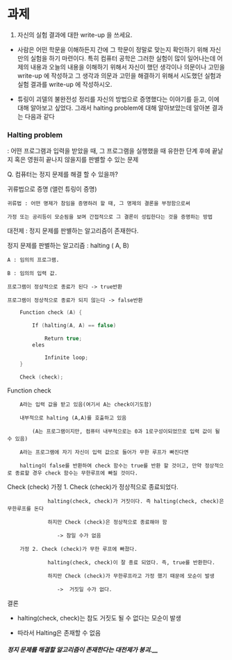 # 과제 

1. 자신의 실험 결과에 대한 write-up 을 쓰세요. 

  - 사람은 어떤 학문을 이해하든지 간에 그 학문이 정말로 맞는지 확인하기 위해 자신만의 실험을 하기 마련이다. 특히 컴퓨터 공학은 그러한 실험이 많이 일어나는데 어제의 내용과 오늘의 내용을 이해하기 위해서 자신이 했던 생각이나 의문이나 고민을 write-up 에 작성하고 그 생각과 의문과 고민을 해결하기 위해서 시도했던 실험과 실험 결과를 write-up 에 작성하시오. 
   
  - 튜링이 괴델의 불완전성 정리를 자신의 방법으로 증명했다는 이야기를 듣고, 이에 대해 알아보고 싶었다. 그래서 halting problem에 대해 알아보았는데 알아본 결과는 다음과 같다

### Halting problem

: 어떤 프로그램과 입력을 받았을 때, 그 프로그램을 실행했을 때 유한한 단계 후에 끝날지 혹은 영원히 끝나지 않을지를 판별할 수 있는 문제


Q. 컴퓨터는 정지 문제를 해결 할 수 있을까?

귀류법으로 증명 (앨런 튜링이 증명)
    
    귀류법 : 어떤 명제가 참임을 증명하려 할 때, 그 명제의 결론을 부정함으로써 
    
    가정 또는 공리등이 모순됨을 보며 간접적으로 그 결론이 성립한다는 것을 증명하는 방법
    

대전제 : 정지 문제를 판별하는 알고리즘이 존재한다. 

정지 문제를 판별하는 알고리즘 : halting ( A, B)

    A : 임의의 프로그램.

    B : 임의의 입력 값.

	프로그램이 정상적으로 종료가 된다 -> true반환

	프로그램이 정상적으로 종료가 되지 않는다 -> false반환
```c
    Function check (A) {
        
        If (halting(A, A) == false)
            
            Return true;
        eles
	
            Infinite loop;
    }
   
    Check (check);
```
Function check  	
                    
        A라는 입력 값을 받고 있음(여기서 A는 check이기도함)

        내부적으로 halting (A,A)를 호출하고 있음
                    
            (A는 프로그램이지만, 컴퓨터 내부적으로는 0과 1로구성이되었므로 입력 값이 될 수 있음)
                    
        A라는 프로그램에 자기 자신이 입력 값으로 들어가 무한 루프가 빠진다면 
        
        halting이 false를 반환하여 check 함수는 true를 반환 할 것이고, 만약 정상적으로 종료할 경우 check 함수는 무한루프에 빠질 것이다. 

Check (check) 
        가정 1. Check (check)가 정상적으로 종료되었다.
		 
                 halting(check, check)가 거짓이다. 즉 halting(check, check)은 무한루프를 돈다
		 
                 하지만 Check (check)은 정상적으로 종료해야 함
		 
                	-> 참일 수가 없음

        가정 2. Check (check)가 무한 루프에 빠졌다.
 
                 halting(check, check)이 잘 종료 되었다. 즉, true를 반환한다. 
 
                 하지만 Check (check)가 무한루프라고 가정 했기 때문에 모순이 발생
                    
                    ->	거짓일 수가 없다.

결론
  
- halting(check, check)는 참도 거짓도 될 수 없다는 모순이 발생

- 따라서 Halting은 존재할 수 없음

#####  정지 문제를 해결할 알고리즘이 존재한다는 대전제가 붕괴.__